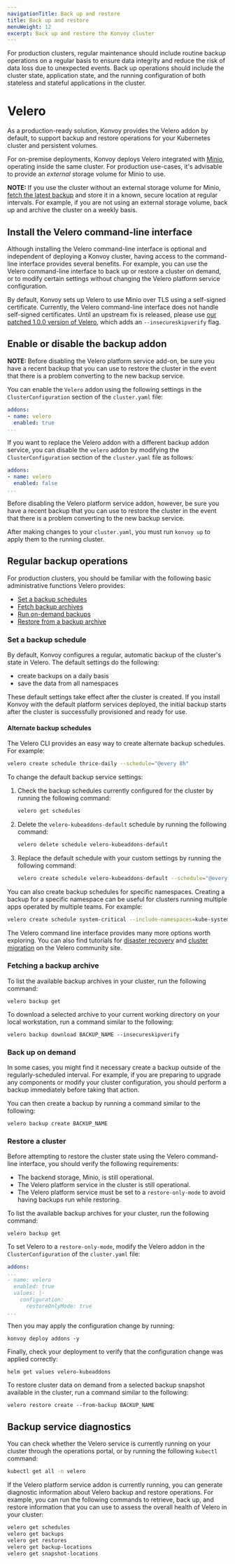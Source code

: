 ```yaml
---
navigationTitle: Back up and restore
title: Back up and restore
menuWeight: 12
excerpt: Back up and restore the Konvoy cluster
---
```


<!-- markdownlint-disable MD004 MD007 MD025 MD030 -->

For production clusters, regular maintenance should include routine backup operations on a regular basis to ensure data integrity and reduce the risk of data loss due to unexpected events.
Back up operations should include the cluster state, application state, and the running configuration of both stateless and stateful applications in the cluster.

# Velero

As a production-ready solution, Konvoy provides the Velero addon by default, to support backup and restore operations for your Kubernetes cluster and persistent volumes.

For on-premise deployments, Konvoy deploys Velero integrated with [Minio][minio], operating inside the same cluster.
For production use-cases, it's advisable to provide an *external* storage volume for Minio to use.

<p class="message--note"><strong>NOTE: </strong>If you use the cluster without an external storage volume for Minio, <a href="#fetching-a-backup-archive">fetch the latest backup</a> and store it in a known, secure location at regular intervals. For example, if you are not using an external storage volume, back up and archive the cluster on a weekly basis.</p>

## Install the Velero command-line interface

Although installing the Velero command-line interface is optional and independent of deploying a Konvoy cluster, having access to the command-line interface provides several benefits.
For example, you can use the Velero command-line interface to back up or restore a cluster on demand, or to modify certain settings without changing the Velero platform service configuration.

By default, Konvoy sets up Velero to use Minio over TLS using a self-signed certificate.
Currently, the Velero command-line interface does not handle self-signed certificates.
Until an upstream fix is released, please use [our patched 1.0.0 version of Velero](https://github.com/mesosphere/velero/releases/tag/v1.0.0-patch), which adds an `--insecureskipverify` flag.

## Enable or disable the backup addon

<p class="message--note"><strong>NOTE: </strong>Before disabling the Velero platform service add-on, be sure you have a recent backup that you can use to restore the cluster in the event that there is a problem converting to the new backup service.</p>

You can enable the `Velero` addon using the following settings in the `ClusterConfiguration` section of the `cluster.yaml` file:

```yaml
addons:
- name: velero
  enabled: true
...
```

If you want to replace the Velero addon with a different backup addon service, you can disable the `velero` addon by modifying the `ClusterConfiguration` section of the `cluster.yaml` file as follows:

```yaml
addons:
- name: velero
  enabled: false
...
```

Before disabling the Velero platform service addon, however, be sure you have a recent backup that you can use to restore the cluster in the event that there is a problem converting to the new backup service.

After making changes to your `cluster.yaml`, you must run `konvoy up` to apply them to the running cluster.

## Regular backup operations

For production clusters, you should be familiar with the following basic administrative functions Velero provides:

- [Set a backup schedules](#set-a-backup-schedule)
- [Fetch backup archives](#fetching-a-backup-archive)
- [Run on-demand backups](#back-up-on-demand)
- [Restore from a backup archive](#restore-a-cluster)

### Set a backup schedule

By default, Konvoy configures a regular, automatic backup of the cluster's state in Velero.
The default settings do the following:

- create backups on a daily basis
- save the data from all namespaces

These default settings take effect after the cluster is created.
If you install Konvoy with the default platform services deployed, the initial backup starts after the cluster is successfully provisioned and ready for use.

#### Alternate backup schedules

The Velero CLI provides an easy way to create alternate backup schedules.
For example:

```bash
velero create schedule thrice-daily --schedule="@every 8h"
```

To change the default backup service settings:

1. Check the backup schedules currently configured for the cluster by running the following command:

    ```bash
    velero get schedules
    ```

1. Delete the `velero-kubeaddons-default` schedule by running the following command:

    ```bash
    velero delete schedule velero-kubeaddons-default
    ```

1. Replace the default schedule with your custom settings by running the following command:

    ```bash
    velero create schedule velero-kubeaddons-default --schedule="@every 24h"
    ```

You can also create backup schedules for specific namespaces.
Creating a backup for a specific namespace can be useful for clusters running multiple apps operated by multiple teams.
For example:

```bash
velero create schedule system-critical --include-namespaces=kube-system,kube-public,kubeaddons --schedule="@every 24h"
```

The Velero command line interface provides many more options worth exploring. You can also find tutorials for [disaster recovery][velero-dr] and [cluster migration][velero-cm] on the Velero community site.

### Fetching a backup archive

To list the available backup archives in your cluster, run the following command:

```shell
velero backup get
```

To download a selected archive to your current working directory on your local workstation, run a command similar to the following:

```shell
velero backup download BACKUP_NAME --insecureskipverify
```

### Back up on demand

In some cases, you might find it necessary create a backup outside of the regularly-scheduled interval.
For example, if you are preparing to upgrade any components or modify your cluster configuration, you should perform a backup immediately before taking that action.

You can then create a backup by running a command similar to the following:

```shell
velero backup create BACKUP_NAME
```

### Restore a cluster

Before attempting to restore the cluster state using the Velero command-line interface, you should verify the following requirements:

- The backend storage, Minio, is still operational.
- The Velero platform service in the cluster is still operational.
- The Velero platform service must be set to a `restore-only-mode` to avoid having backups run while restoring.

To list the available backup archives for your cluster, run the following command:

```shell
velero backup get
```

To set Velero to a `restore-only-mode`, modify the Velero addon in the `ClusterConfiguration` of the `cluster.yaml` file:

```yaml
addons:
...
- name: velero
  enabled: true
  values: |-
    configuration:
      restoreOnlyMode: true
...
```

Then you may apply the configuration change by running:

```shell
konvoy deploy addons -y
```

Finally, check your deployment to verify that the configuration change was applied correctly:

```shell
helm get values velero-kubeaddons
```

To restore cluster data on demand from a selected backup snapshot available in the cluster, run a command similar to the following:

```shell
velero restore create --from-backup BACKUP_NAME
```

## Backup service diagnostics

You can check whether the Velero service is currently running on your cluster through the operations portal, or by running the following `kubectl` command:

```bash
kubectl get all -n velero
```

If the Velero platform service addon is currently running, you can generate diagnostic information about Velero backup and restore operations.
For example, you can run the following commands to retrieve, back up, and restore information that you can use to assess the overall health of Velero in your cluster:

```bash
velero get schedules
velero get backups
velero get restores
velero get backup-locations
velero get snapshot-locations
```

[velero-dr]: https://velero.io/docs/v0.11.0/disaster-case
[velero-cm]: https://velero.io/docs/v0.11.0/migration-case
[velero-troubleshooting]: https://velero.io/docs/v0.11.0/debugging-install
[kubeaddons]:https://github.com/mesosphere/kubernetes-base-addons
[releases]:https://github.com/heptio/velero/releases
[minio]:https://velero.io/docs/v1.0.0/get-started/
[velero-get-started]: https://velero.io/docs/v0.11.0/get-started
[homebrew]: https://brew.sh/
